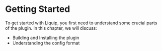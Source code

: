 # Getting Started
To get started with Liquip, you first need to understand some crucial parts of the plugin. In this chapter, we will discuss:
* Building and Installing the plugin
* Understanding the config format